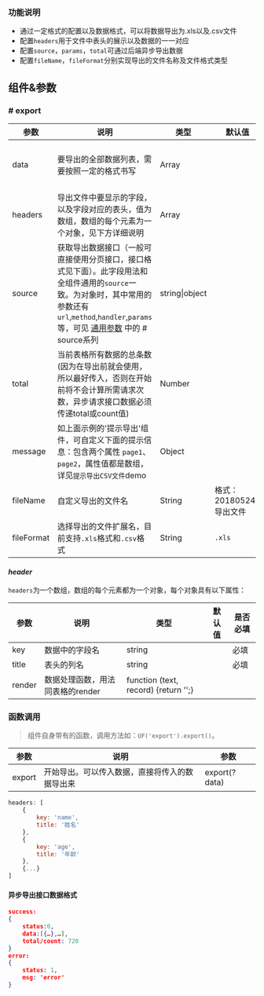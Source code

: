 ### 功能说明  
* 通过一定格式的配置以及数据格式，可以将数据导出为.xls以及.csv文件
* 配置`headers`用于文件中表头的展示以及数据的一一对应
* 配置`source`，`params`，`total`可通过后端异步导出数据
* 配置`fileName`，`fileFormat`分别实现导出的文件名称及文件格式类型

## 组件&参数

### # export

参数 | 说明 | 类型 | 默认值 | 是否必填
---- | ---- | ----- | ----- | -----
data | 要导出的全部数据列表，需要按照一定的格式书写 | Array |  | 若传入此属性，则直接把data中的数据导出到文件中
headers | 导出文件中要显示的字段，以及字段对应的表头，值为数组，数组的每个元素为一个对象，见下方详细说明 | Array |  | 必须
source | 获取导出数据接口（一般可直接使用分页接口，接口格式见下面）。此字段用法和全组件通用的`source`一致。为对象时，其中常用的参数还有`url`,`method`,`handler`,`params`等，可见 [通用参数](#/Params) 中的 # source系列  | string&#124;object | | 如果设置`source`或者`source.url`，则认为是异步导出
total | 当前表格所有数据的总条数 (因为在导出前就会使用，所以最好传入，否则在开始前将不会计算所需请求次数，异步请求接口数据必须传递total或count值) | Number |  |
message | 如上面示例的'提示导出'组件，可自定义下面的提示信息：包含两个属性 `page1`、`page2`，属性值都是数组，详见`提示导出CSV文件`demo | Object |  |
fileName | 自定义导出的文件名 | String | 格式：20180524-导出文件 |
fileFormat | 选择导出的文件扩展名，目前支持`.xls`格式和`.csv`格式 | String | `.xls` | 

#### *header*

`headers`为一个数组，数组的每个元素都为一个对象，每个对象具有以下属性：

参数 | 说明 | 类型 | 默认值 | 是否必填
---- | ---- | ----- | ----- | -----
key | 数据中的字段名 | string |  | 必填
title | 表头的列名 | string |  | 必填
render | 数据处理函数，用法同表格的render | function (text, record) {return '';} |  | 


### 函数调用

> 组件自身带有的函数，调用方法如：`UF('export').export()`。

参数 | 说明 | 参数
---- | ---- | ---- 
export | 开始导出。可以传入数据，直接将传入的数据导出来 | export(?data)


```javascript
headers: [
    {
        key: 'name',
        title: '姓名'
    },
    {
        key: 'age',
        title: '年龄'
    },
    {...}
]
```

#### 异步导出接口数据格式
```json
success:
{
    status:0,
    data:[{…},…],
    total/count: 720
}
error:
{
    status: 1,
    msg: 'error'
}
```
